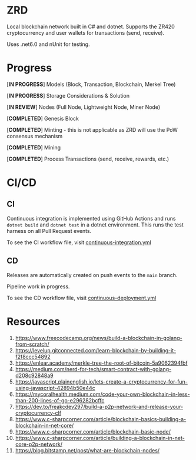 # ZRD
Local blockchain network built in C# and dotnet. 
Supports the ZR420 cryptocurrency and user wallets for transactions (send, receive).

Uses .net6.0 and nUnit for testing.

# Progress
[**IN PROGRESS**] Models (Block, Transaction, Blockchain, Merkel Tree)

[**IN PROGRESS**] Storage Considerations & Solution

[**IN REVIEW**] Nodes (Full Node, Lightweight Node, Miner Node)

[**COMPLETED**] Genesis Block

[**COMPLETED**] Minting - this is not applicable as ZRD will use the PoW consensus mechanism

[**COMPLETED**] Mining

[**COMPLETED**] Process Transactions (send, receive, rewards, etc.)

# CI/CD
## CI
Continuous integration is implemented using GitHub Actions and runs ```dotnet build``` and ```dotnet test``` in a dotnet environment.
This runs the test harness on all Pull Request events.

To see the CI workflow file, visit [continuous-integration.yml](.github/workflows/continuous-integration.yml)

## CD
Releases are automatically created on push events to the ```main``` branch.

Pipeline work in progress.

To see the CD workflow file, visit [continuous-deployment.yml](.github/workflows/continuous-deployment.yml)

# Resources
1. https://www.freecodecamp.org/news/build-a-blockchain-in-golang-from-scratch/
2. https://levelup.gitconnected.com/learn-blockchain-by-building-it-f2f8ccc54892
3. https://enlear.academy/merkle-tree-the-root-of-bitcoin-5a9062394fbf
4. https://medium.com/nerd-for-tech/smart-contract-with-golang-d208c92848a9
5. https://javascript.plainenglish.io/lets-create-a-cryptocurrency-for-fun-using-javascript-42894b50e44c
6. https://mycoralhealth.medium.com/code-your-own-blockchain-in-less-than-200-lines-of-go-e296282bcffc
7. https://dev.to/freakcdev297/build-a-p2p-network-and-release-your-cryptocurrency-clf
8. https://www.c-sharpcorner.com/article/blockchain-basics-building-a-blockchain-in-net-core/
9. https://www.c-sharpcorner.com/article/blockchain-basic-node/
10. https://www.c-sharpcorner.com/article/building-a-blockchain-in-net-core-p2p-network/
11. https://blog.bitstamp.net/post/what-are-blockchain-nodes/
